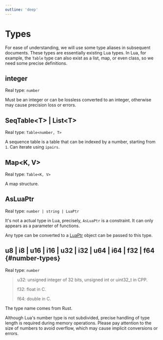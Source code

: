```yaml
---
outline: 'deep'
---
```


# Types

For ease of understanding, we will use some type aliases in subsequent documents. These types are essentially existing Lua types. In Lua, for example, the `Table` type can also exist as a list, map, or even class, so we need some precise definitions.

## integer

Real type: `number`

Must be an integer or can be lossless converted to an integer, otherwise may cause precision loss or errors.

## SeqTable\<T> | List\<T>

Real type: `Table<number, T>`

A sequence table is a table that can be indexed by a number, starting from `1`. Can iterate using `ipairs`. 

## Map\<K, V>

Real type: `Table<K, V>`

A map structure.

## AsLuaPtr

Real type: `number | string | LuaPtr`

It's not a actual type in Lua, precisely, `AsLuaPtr` is a constraint. It can only appears as a parameter of functions.

Any type can be converted to a [LuaPtr](/objects/luaptr) object can be passed to this type.

## u8 | i8 | u16 | i16 | u32 | i32 | u64 | i64 | f32 | f64 {#number-types}

Real type: `number`

> u32: unsigned integer of 32 bits, unsigned int or uint32_t in CPP.
> 
> f32: float in C.
> 
> f64: double in C.

The type name comes from Rust.

Although Lua's number type is not subdivided, precise handling of type length is required during memory operations. Please pay attention to the size of numbers to avoid overflow, which may cause implicit conversions or errors.
